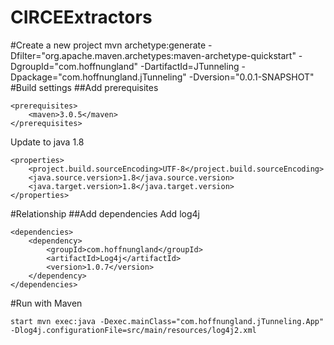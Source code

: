 # CIRCEExtractors


#Create a new project
mvn archetype:generate -Dfilter="org.apache.maven.archetypes:maven-archetype-quickstart" -DgroupId="com.hoffnungland" -DartifactId=JTunneling -Dpackage="com.hoffnungland.jTunneling" -Dversion="0.0.1-SNAPSHOT"
#Build settings
##Add prerequisites

	<prerequisites>
		<maven>3.0.5</maven>
	</prerequisites>

Update to java 1.8<br>
	
	<properties>
		<project.build.sourceEncoding>UTF-8</project.build.sourceEncoding>
		<java.source.version>1.8</java.source.version>
		<java.target.version>1.8</java.target.version>
	</properties>

#Relationship
##Add dependencies
Add log4j<br>

	<dependencies>
		<dependency>
			<groupId>com.hoffnungland</groupId>
			<artifactId>Log4j</artifactId>
			<version>1.0.7</version>
		</dependency>
	</dependencies>

#Run with Maven
	
	start mvn exec:java -Dexec.mainClass="com.hoffnungland.jTunneling.App" -Dlog4j.configurationFile=src/main/resources/log4j2.xml
